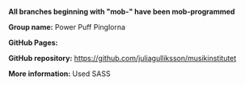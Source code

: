 **All branches beginning with "mob-" have been mob-programmed** 

**Group name:**
Power Puff Pinglorna

**GitHub Pages:**

**GitHub repository:**
https://github.com/juliagulliksson/musikinstitutet

**More information:**
Used SASS